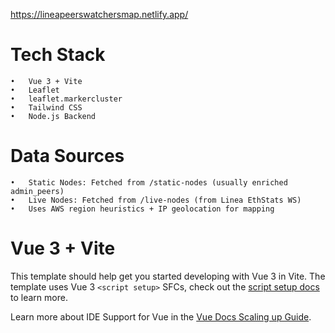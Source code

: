 https://lineapeerswatchersmap.netlify.app/

# Tech Stack
	•	Vue 3 + Vite
	•	Leaflet
	•	leaflet.markercluster
	•	Tailwind CSS
	•	Node.js Backend

# Data Sources
	•	Static Nodes: Fetched from /static-nodes (usually enriched admin_peers)
	•	Live Nodes: Fetched from /live-nodes (from Linea EthStats WS)
	•	Uses AWS region heuristics + IP geolocation for mapping




# Vue 3 + Vite

This template should help get you started developing with Vue 3 in Vite. The template uses Vue 3 `<script setup>` SFCs, check out the [script setup docs](https://v3.vuejs.org/api/sfc-script-setup.html#sfc-script-setup) to learn more.

Learn more about IDE Support for Vue in the [Vue Docs Scaling up Guide](https://vuejs.org/guide/scaling-up/tooling.html#ide-support).
